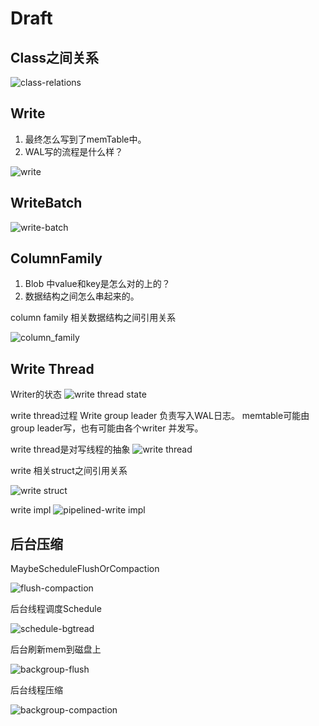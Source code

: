 # Draft


## Class之间关系

![class-relations](./class-relations.svg)


## Write

1. 最终怎么写到了memTable中。
2. WAL写的流程是什么样？

![write](./write.svg)

## WriteBatch

![write-batch](./write-batch.svg)

## ColumnFamily

1. Blob 中value和key是怎么对的上的？
2. 数据结构之间怎么串起来的。 

column family 相关数据结构之间引用关系

![column_family](./column_family.svg)

## Write Thread

Writer的状态
![write thread state](./write_thread_state.svg)

write thread过程
Write group leader 负责写入WAL日志。
memtable可能由group leader写，也有可能由各个writer 并发写。

write thread是对写线程的抽象
![write thread](./write_thread.svg)

write 相关struct之间引用关系

![write struct](./write_struct.svg)


write impl
![pipelined-write impl](./pipline_writeimpl.svg)


## 后台压缩

MaybeScheduleFlushOrCompaction

![flush-compaction](./flush_compaction.svg)

后台线程调度Schedule

![schedule-bgtread](./schedule-bgthread.svg)

后台刷新mem到磁盘上

![backgroup-flush](./background-flush.svg)

后台线程压缩

![backgroup-compaction](./background-compaction.svg)
